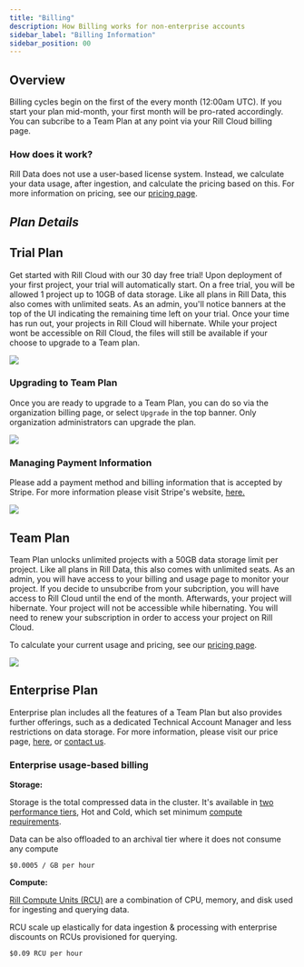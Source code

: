 ```yaml
---
title: "Billing"
description: How Billing works for non-enterprise accounts
sidebar_label: "Billing Information"
sidebar_position: 00
---
```


## Overview

Billing cycles begin on the first of the every month (12:00am UTC). If you start your plan mid-month, your first month will be pro-rated accordingly. You can subcribe to a Team Plan at any point via your Rill Cloud billing page. 


### How does it work? 
Rill Data does not use a user-based license system. Instead, we calculate your data usage, after ingestion, and calculate the pricing based on this. For more information on pricing, see our [pricing page](https://www.rilldata.com/pricing). 

## *Plan Details*

## Trial Plan

Get started with Rill Cloud with our 30 day free trial! Upon deployment of your first project, your trial will automatically start.  On a free trial, you will be allowed 1 project up to 10GB of data storage.  Like all plans in Rill Data, this also comes with unlimited seats. As an admin, you'll notice banners at the top of the UI indicating the remaining time left on your trial. Once your time has run out, your projects in Rill Cloud will hibernate. While your project wont be accessible on Rill Cloud, the files will still be available if your choose to upgrade to a Team plan.

<img src = '/img/manage/billing/deploy-project.png' class='rounded-gif' />
<br />


### Upgrading to Team Plan
Once you are ready to upgrade to a Team Plan, you can do so via the organization billing page, or select `Upgrade` in the top banner. Only organization administrators can upgrade the plan.

<img src = '/img/manage/billing/team-plan.png' class='rounded-gif' />
<br />


### Managing Payment Information

Please add a payment method and billing information that is accepted by Stripe. For more information please visit Stripe's website, [here.](https://docs.stripe.com/payments/payment-methods/overview)

<img src = '/img/manage/billing/stripe.png' class='rounded-gif' />
<br />


## Team Plan

Team Plan unlocks unlimited projects with a 50GB data storage limit per project. Like all plans in Rill Data, this also comes with unlimited seats. As an admin, you will have access to your billing and usage page to monitor your project. If you decide to unsubcribe from your subcription, you will have access to Rill Cloud until the end of the month. Afterwards, your project will hibernate.
Your project will not be accessible while hibernating. You will need to renew your subscription in order to access your project on Rill Cloud. 

To calculate your current usage and pricing, see our [pricing page](https://www.rilldata.com/pricing). 

<img src = '/img/manage/billing/team-plan2.png' class='rounded-gif' />
<br />



## Enterprise Plan

Enterprise plan includes all the features of a Team Plan but also provides further offerings, such as a dedicated Technical Account Manager and less restrictions on data storage. For more information, please visit our price page, [here](https://www.rilldata.com/pricing), or [contact us](../../contact).

### Enterprise usage-based billing

**Storage:**

Storage is the total compressed data in the cluster. It's available in [two performance tiers](/home/FAQ#what-are-the-compute-requirements-for-each-performance-tier), Hot and Cold, which set minimum [compute requirements](/home/FAQ#what-are-the-compute-requirements-for-data-processing).

Data can be also offloaded to an archival tier where it does not consume any compute

`$0.0005 / GB per hour`


**Compute:**

[Rill Compute Units (RCU)](/home/FAQ#what-is-a-rill-compute-unit-rcu) are a combination of CPU, memory, and disk used for ingesting and querying data.

RCU scale up elastically for data ingestion & processing with enterprise discounts on RCUs provisioned for querying.

`$0.09 RCU per hour`